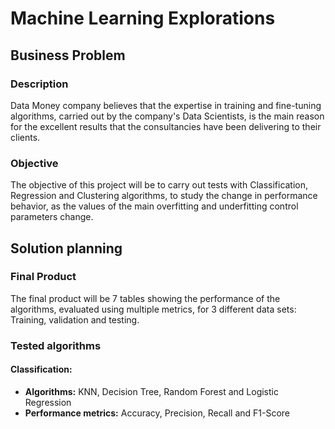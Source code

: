 # Machine Learning Explorations

## Business Problem

### Description

Data Money company believes that the expertise in training and fine-tuning algorithms, carried out by the company's Data Scientists, is the main reason for the excellent results that the consultancies have been delivering to their clients.

### Objective

The objective of this project will be to carry out tests with Classification, Regression and Clustering algorithms, to study the change in performance behavior, as the values ​​of the main overfitting and underfitting control parameters change.

## Solution planning

### Final Product

The final product will be 7 tables showing the performance of the algorithms, evaluated using multiple metrics, for 3 different data sets: Training, validation and testing.

### Tested algorithms

#### Classification:

- **Algorithms:** KNN, Decision Tree, Random Forest and Logistic Regression
- **Performance metrics:** Accuracy, Precision, Recall and F1-Score
